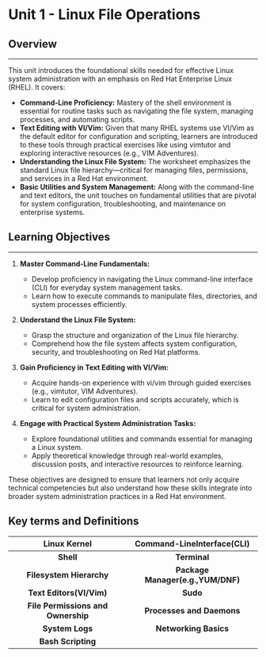 # Unit 1 - Linux File Operations

## Overview

---

This unit introduces the foundational skills needed for effective Linux system administration with an emphasis on Red Hat Enterprise Linux (RHEL). It covers:

- **Command-Line Proficiency:** Mastery of the shell environment is essential for routine tasks such as navigating the file system, managing processes, and automating scripts.
- **Text Editing with VI/Vim:** Given that many RHEL systems use VI/Vim as the default editor for configuration and scripting, learners are introduced to these tools through practical exercises like using vimtutor and exploring interactive resources (e.g., VIM Adventures).
- **Understanding the Linux File System:** The worksheet emphasizes the standard Linux file hierarchy—critical for managing files, permissions, and services in a Red Hat environment.
- **Basic Utilities and System Management:** Along with the command-line and text editors, the unit touches on fundamental utilities that are pivotal for system configuration, troubleshooting, and maintenance on enterprise systems.

## Learning Objectives

---

1. **Master Command-Line Fundamentals:**
    - Develop proficiency in navigating the Linux command-line interface (CLI) for everyday system management tasks.
    - Learn how to execute commands to manipulate files, directories, and system processes efficiently.
2. **Understand the Linux File System:**
    - Grasp the structure and organization of the Linux file hierarchy.
    - Comprehend how the file system affects system configuration, security, and troubleshooting on Red Hat platforms.
3. **Gain Proficiency in Text Editing with VI/Vim:**
    - Acquire hands-on experience with vi/vim through guided exercises (e.g., vimtutor, VIM Adventures).
    - Learn to edit configuration files and scripts accurately, which is critical for system administration.

4. **Engage with Practical System Administration Tasks:**
    - Explore foundational utilities and commands essential for managing a Linux system.
    - Apply theoretical knowledge through real-world examples, discussion posts, and interactive resources to reinforce learning.

These objectives are designed to ensure that learners not only acquire technical competencies but also understand how these skills integrate into broader system administration practices in a Red Hat environment.

## Key terms and Definitions

|**Linux Kernel**|**Command-LineInterface(CLI)**|
|:------------------:|:------------------:|
|**Shell**|**Terminal**|
|**Filesystem Hierarchy**|**Package Manager(e.g.,YUM/DNF)**|
|**Text Editors(VI/Vim)**|**Sudo**|
|**File Permissions and Ownership**|**Processes and Daemons**|
|**System Logs**|**Networking Basics**|
|**Bash Scripting**|
